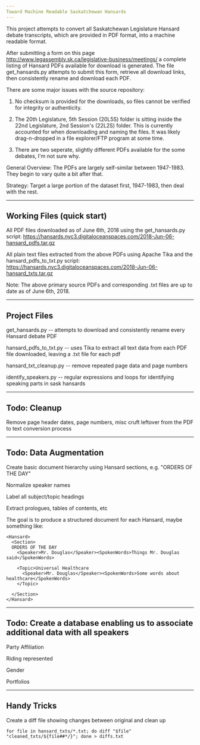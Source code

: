 ```yaml
---
Toward Machine Readable Saskatchewan Hansards
---
```


This project attempts to convert all Saskatchewan Legislature Hansard debate transcripts, which are provided in PDF format, into a machine readable format.

After submitting a form on this page http://www.legassembly.sk.ca/legislative-business/meetings/ a complete listing of Hansard PDFs available for download is generated.  The file get_hansards.py attempts to submit this form, retrieve all download links, then consistently rename and download each PDF.

There are some major issues with the source repository:

1)  No checksum is provided for the downloads, so files cannot be verified for integrity or authenticity.

2)  The 20th Legislature, 5th Session (20L5S) folder is sitting inside the 22nd Legislature, 2nd Session's (22L2S) folder.  This is currently accounted for when downloading and naming the files.  It was likely drag-n-dropped in a file explorer/FTP program at some time.

3)  There are two seperate, slightly different PDFs available for the some debates, I'm not sure why.

General Overview:
The PDFs are largely self-similar between 1947-1983.  They begin to vary quite a bit after that.

Strategy:
Target a large portion of the dataset first, 1947-1983, then deal with the rest.

---
Working Files (quick start)
---
All PDF files downloaded as of June 6th, 2018 using the get_hansards.py script:
https://hansards.nyc3.digitaloceanspaces.com/2018-Jun-06-hansard_pdfs.tar.gz

All plain text files extracted from the above PDFs using Apache Tika and the hansard_pdfs_to_txt.py script:
https://hansards.nyc3.digitaloceanspaces.com/2018-Jun-06-hansard_txts.tar.gz


Note:  The above primary source PDFs and corresponding .txt files are up to date as of June 6th, 2018.


---
Project Files
---
get_hansards.py -- attempts to download and consistently rename every Hansard debate PDF

hansard_pdfs_to_txt.py -- uses Tika to extract all text data from each PDF file downloaded, leaving a .txt file for each pdf

hansard_txt_cleanup.py -- remove repeated page data and page numbers

identify_speakers.py -- regular expressions and loops for identifying speaking parts in sask hansards

---
Todo: Cleanup
---
Remove page header dates, page numbers, misc cruft leftover from the PDF to text conversion process

---
Todo: Data Augmentation
---
Create basic document hierarchy using Hansard sections, e.g. "ORDERS OF THE DAY"

Normalize speaker names

Label all subject/topic headings

Extract prologues, tables of contents, etc

The goal is to produce a structured document for each Hansard, maybe something like:
```
<Hansard>
  <Section>
  ORDERS OF THE DAY
    <Speaker>Mr. Douglas</Speaker><SpokenWords>Things Mr. Douglas said</SpokenWords>

    <Topic>Universal Healthcare
      <Speaker>Mr. Douglas</Speaker><SpokenWords>Some words about healthcare</SpokenWords>
    </Topic>

  </Section>
</Hansard>
```
    
  


---
Todo: Create a database enabling us to associate additional data with all speakers
---
Party Affiliation

Riding represented

Gender

Portfolios


---
Handy Tricks
---
Create a diff file showing changes between original and clean up

```for file in hansard_txts/*.txt; do diff "$file" "cleaned_txts/${file##*/}"; done > diffs.txt```
